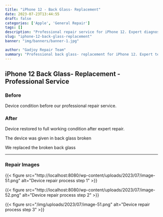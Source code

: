 ```yaml
---
title: "iPhone 12 - Back Glass- Replacement"
date: 2023-07-23T13:44:55
draft: false
categories: ['Apple', 'General Repair']
tags: []
description: "Professional repair service for iPhone 12. Expert diagnosis and quality repairs in Bangalore."
slug: "iphone-12-back-glass-replacement"
banner: "img/banners/banner-1.jpg"

author: "Gadjoy Repair Team"
summary: "Professional back glass- replacement for iPhone 12. Expert technicians, quality parts, warranty included."
---
```


## iPhone 12 Back Glass- Replacement - Professional Service

### Before

Device condition before our professional repair service.

### After

Device restored to full working condition after expert repair.

The device was given in back glass broken

We replaced the broken back glass

---

### Repair Images

{{< figure src="http://localhost:8080/wp-content/uploads/2023/07/image-51.png" alt="Device repair process step 1" >}}

{{< figure src="http://localhost:8080/wp-content/uploads/2023/07/image-52.png" alt="Device repair process step 2" >}}

{{< figure src="/img/uploads/2023/07/image-51.png" alt="Device repair process step 3" >}}

